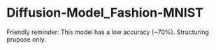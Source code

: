 # Diffusion-Model_Fashion-MNIST
Friendly reminder: This model has a low accuracy (~70%). Structuring prupose only.
